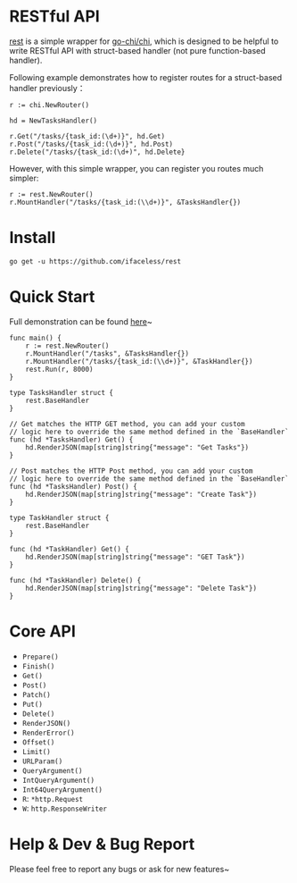 RESTful API
============

[rest](https://github.com/ifaceless/rest) is a simple wrapper for [go-chi/chi](https://github.com/go-chi/chi), which is designed to be helpful to write RESTful API with struct-based handler (not pure function-based handler).

Following example demonstrates how to register routes for a struct-based handler previously：

```golang
r := chi.NewRouter()

hd = NewTasksHandler()

r.Get("/tasks/{task_id:(\d+)}", hd.Get)
r.Post("/tasks/{task_id:(\d+)}", hd.Post)
r.Delete("/tasks/{task_id:(\d+)", hd.Delete}
```

However, with this simple wrapper, you can register you routes much simpler:

```golang
r := rest.NewRouter()
r.MountHandler("/tasks/{task_id:(\\d+)}", &TasksHandler{})
```

# Install

```
go get -u https://github.com/ifaceless/rest
```

# Quick Start

Full demonstration can be found [here](./example/main.go)~

```golang
func main() {
	r := rest.NewRouter()
	r.MountHandler("/tasks", &TasksHandler{})
	r.MountHandler("/tasks/{task_id:(\\d+)}", &TaskHandler{})
	rest.Run(r, 8000)
}

type TasksHandler struct {
	rest.BaseHandler
}

// Get matches the HTTP GET method, you can add your custom
// logic here to override the same method defined in the `BaseHandler`
func (hd *TasksHandler) Get() {
	hd.RenderJSON(map[string]string{"message": "Get Tasks"})
}

// Post matches the HTTP Post method, you can add your custom
// logic here to override the same method defined in the `BaseHandler`
func (hd *TasksHandler) Post() {
	hd.RenderJSON(map[string]string{"message": "Create Task"})
}

type TaskHandler struct {
	rest.BaseHandler
}

func (hd *TaskHandler) Get() {
	hd.RenderJSON(map[string]string{"message": "GET Task"})
}

func (hd *TaskHandler) Delete() {
	hd.RenderJSON(map[string]string{"message": "Delete Task"})
}
```

# Core API

- `Prepare()`
- `Finish()`
- `Get()`
- `Post()`
- `Patch()`
- `Put()`
- `Delete()`
- `RenderJSON()`
- `RenderError()`
- `Offset()`
- `Limit()`
- `URLParam()`
- `QueryArgument()`
- `IntQueryArgument()`
- `Int64QueryArgument()`
- `R`: `*http.Request`
- `W`: `http.ResponseWriter`

# Help & Dev & Bug Report

Please feel free to report any bugs or ask for new features~